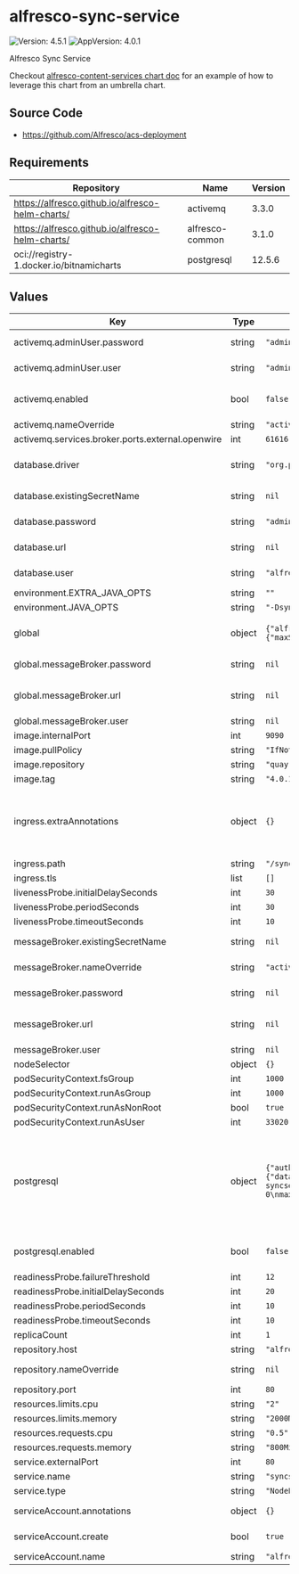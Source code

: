 # alfresco-sync-service

![Version: 4.5.1](https://img.shields.io/badge/Version-4.5.1-informational?style=flat-square) ![AppVersion: 4.0.1](https://img.shields.io/badge/AppVersion-4.0.1-informational?style=flat-square)

Alfresco Sync Service

Checkout [alfresco-content-services chart doc](https://github.com/Alfresco/acs-deployment/blob/master/docs/helm/README.md) for an example of how to leverage this chart from an umbrella chart.

## Source Code

* <https://github.com/Alfresco/acs-deployment>

## Requirements

| Repository | Name | Version |
|------------|------|---------|
| https://alfresco.github.io/alfresco-helm-charts/ | activemq | 3.3.0 |
| https://alfresco.github.io/alfresco-helm-charts/ | alfresco-common | 3.1.0 |
| oci://registry-1.docker.io/bitnamicharts | postgresql | 12.5.6 |

## Values

| Key | Type | Default | Description |
|-----|------|---------|-------------|
| activemq.adminUser.password | string | `"admin"` | Password to use to set as the connection user for ActiveMQ |
| activemq.adminUser.user | string | `"admin"` | User to use to set as the connection user for ActiveMQ |
| activemq.enabled | bool | `false` | Toggle ActiveMQ chart dependency see [Alfresco ActiveMQ chart documentation](https://github.com/Alfresco/alfresco-helm-charts/tree/main/charts/activemq)) |
| activemq.nameOverride | string | `"activemq"` |  |
| activemq.services.broker.ports.external.openwire | int | `61616` |  |
| database.driver | string | `"org.postgresql.Driver"` | The JDBC Driver to connect to the DB. If different from the default make sure your container image ships it. |
| database.existingSecretName | string | `nil` | An existing kubernetes secret with DB info (prefered over using values) |
| database.password | string | `"admin"` | JDBC password to use to connect to the DB |
| database.url | string | `nil` | JDBC url to connect to the external DB |
| database.user | string | `"alfresco"` | JDBC username to use to connect to the DB |
| environment.EXTRA_JAVA_OPTS | string | `""` |  |
| environment.JAVA_OPTS | string | `"-Dsync.metrics.reporter.graphite.enabled=false -XX:MinRAMPercentage=50 -XX:MaxRAMPercentage=80"` |  |
| global | object | `{"alfrescoRegistryPullSecrets":"quay-registry-secret","messageBroker":{"password":null,"url":null,"user":null},"strategy":{"rollingUpdate":{"maxSurge":1,"maxUnavailable":0}}}` | Global definition of Docker registry pull secret which can be overridden from parent ACS Helm chart(s) |
| global.messageBroker.password | string | `nil` | Credential to use to authenticate to the broker |
| global.messageBroker.url | string | `nil` | A failover URI formatted string, see: https://activemq.apache.org/failover-transport-reference |
| global.messageBroker.user | string | `nil` | Username to authenticate as |
| image.internalPort | int | `9090` |  |
| image.pullPolicy | string | `"IfNotPresent"` |  |
| image.repository | string | `"quay.io/alfresco/service-sync"` |  |
| image.tag | string | `"4.0.1"` |  |
| ingress.extraAnnotations | object | `{}` | useful when running Sync service without SSL termination done by a load balancer, e.g. when ran on Minikube for testing purposes nginx.ingress.kubernetes.io/ssl-redirect: "false" |
| ingress.path | string | `"/syncservice"` |  |
| ingress.tls | list | `[]` |  |
| livenessProbe.initialDelaySeconds | int | `30` |  |
| livenessProbe.periodSeconds | int | `30` |  |
| livenessProbe.timeoutSeconds | int | `10` |  |
| messageBroker.existingSecretName | string | `nil` | An existing k8s secret with broker details (preferred over using values) |
| messageBroker.nameOverride | string | `"activemq"` | A name that will be used as a base to get broker connection details |
| messageBroker.password | string | `nil` | Credential to use to authenticate to the broker. |
| messageBroker.url | string | `nil` | A failover URI formatted string, see: https://activemq.apache.org/failover-transport-reference |
| messageBroker.user | string | `nil` | Username to authenticate as. |
| nodeSelector | object | `{}` |  |
| podSecurityContext.fsGroup | int | `1000` |  |
| podSecurityContext.runAsGroup | int | `1000` |  |
| podSecurityContext.runAsNonRoot | bool | `true` |  |
| podSecurityContext.runAsUser | int | `33020` |  |
| postgresql | object | `{"auth":{"database":"alfrescosync","enablePostgresUser":false,"password":"admin","username":"alfresco"},"enabled":false,"nameOverride":"postgresql-syncservice","primary":{"extendedConfiguration":"shared_buffers = 256MB\nmax_connections = 100\nwal_level = minimal\nmax_wal_senders = 0\nmax_replication_slots = 0\neffective_cache_size = 1024GB\nlog_min_messages = LOG\n"},"resources":{"limits":{"cpu":"2","memory":"2Gi"}}}` | Defines properties required by sync service for connecting to the database If you set database.external to true you will have to setup the JDBC driver, user, password and JdbcUrl as `driver`, `user`, `password` & `url` subelements of `database`. Also make sure that the container has the db driver |
| postgresql.enabled | bool | `false` | Toggle PostgreSQL chart dependency see [PostgreSQL Bitnami charts documentation](https://github.com/bitnami/charts/tree/main/bitnami/postgresql)) |
| readinessProbe.failureThreshold | int | `12` |  |
| readinessProbe.initialDelaySeconds | int | `20` |  |
| readinessProbe.periodSeconds | int | `10` |  |
| readinessProbe.timeoutSeconds | int | `10` |  |
| replicaCount | int | `1` |  |
| repository.host | string | `"alfresco-cs-repository"` | ACS repository host |
| repository.nameOverride | string | `nil` | A nameOverride use to compute an ACS repository service name |
| repository.port | int | `80` | ACS repository port |
| resources.limits.cpu | string | `"2"` |  |
| resources.limits.memory | string | `"2000Mi"` |  |
| resources.requests.cpu | string | `"0.5"` |  |
| resources.requests.memory | string | `"800Mi"` |  |
| service.externalPort | int | `80` |  |
| service.name | string | `"syncservice"` |  |
| service.type | string | `"NodePort"` |  |
| serviceAccount.annotations | object | `{}` | Annotations to add to the service account |
| serviceAccount.create | bool | `true` | Specifies whether a service account should be created |
| serviceAccount.name | string | `"alfresco-sync"` |  |
